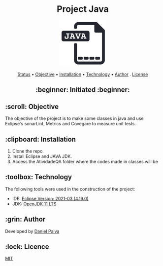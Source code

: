 <h1 align="center">Project   Java</h1>

<p align="center">
    <img src="./images/java-file.png" width="150">
</p>

<p align="center">
 <a href="#status">Status</a> • 
 <a href="#objetivo">Objective</a> •
 <a href="#instalacao">Installation</a> • 
 <a href="#tecnologias">Technology</a> • 
 <a href="#autor">Author</a> .
 <a href="#licenca">License</a>
</p>

<h2 align="center" id=status> 
	:beginner: Initiated :beginner:
</h2>

<h2 id=objetivo>:scroll: Objective</h2>
The objective of the project is to make some classes in java and use Eclipse's sonarLint, Metrics and Covegare to measure unit tests.

<h2 id=instalacao>:clipboard: Installation</h2>

1. Clone the repo.
2. Install Eclipse and JAVA JDK.
3. Access the AtividadeQA folder where the codes made in classes will be

<h2 id=tecnologias>:toolbox: Technology</h2>

The following tools were used in the construction of the project:

- IDE: <a href="https://www.eclipse.org/downloads/">Eclipse Version: 2021-03 (4.19.0)</a>
- JDK: <a href="https://adoptopenjdk.net/">OpenJDK 11 LTS</a>

<h2 id=autor>:grin: Author</h2>

Developed by <a href="https://www.linkedin.com/in/danhpaiva/" target="_blank">Daniel Paiva</a>

<h2 id=licenca>:lock: Licence</h2>
<a href="https://github.com/danhpaiva/software-quality-sonar-metrics/blob/main/LICENSE" target="_blank">MIT</a>
